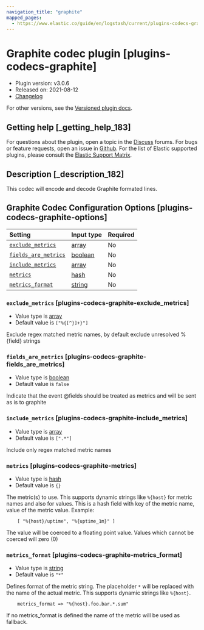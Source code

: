 ```yaml
---
navigation_title: "graphite"
mapped_pages:
  - https://www.elastic.co/guide/en/logstash/current/plugins-codecs-graphite.html
---
```


# Graphite codec plugin [plugins-codecs-graphite]

* Plugin version: v3.0.6
* Released on: 2021-08-12
* [Changelog](https://github.com/logstash-plugins/logstash-codec-graphite/blob/v3.0.6/CHANGELOG.md)

For other versions, see the [Versioned plugin docs](https://www.elastic.co/guide/en/logstash-versioned-plugins/current/codec-graphite-index.html).

## Getting help [_getting_help_183]

For questions about the plugin, open a topic in the [Discuss](http://discuss.elastic.co) forums. For bugs or feature requests, open an issue in [Github](https://github.com/logstash-plugins/logstash-codec-graphite). For the list of Elastic supported plugins, please consult the [Elastic Support Matrix](https://www.elastic.co/support/matrix#logstash_plugins).

## Description [_description_182]

This codec will encode and decode Graphite formated lines.

## Graphite Codec Configuration Options [plugins-codecs-graphite-options]

| Setting | Input type | Required |
| :- | :- | :- |
| [`exclude_metrics`](plugins-codecs-graphite.md#plugins-codecs-graphite-exclude_metrics) | [array](value-types.md#array) | No |
| [`fields_are_metrics`](plugins-codecs-graphite.md#plugins-codecs-graphite-fields_are_metrics) | [boolean](value-types.md#boolean) | No |
| [`include_metrics`](plugins-codecs-graphite.md#plugins-codecs-graphite-include_metrics) | [array](value-types.md#array) | No |
| [`metrics`](plugins-codecs-graphite.md#plugins-codecs-graphite-metrics) | [hash](value-types.md#hash) | No |
| [`metrics_format`](plugins-codecs-graphite.md#plugins-codecs-graphite-metrics_format) | [string](value-types.md#string) | No |

### `exclude_metrics` [plugins-codecs-graphite-exclude_metrics]

* Value type is [array](value-types.md#array)
* Default value is `["%{[^}]+}"]`

Exclude regex matched metric names, by default exclude unresolved %{field} strings

### `fields_are_metrics` [plugins-codecs-graphite-fields_are_metrics]

* Value type is [boolean](value-types.md#boolean)
* Default value is `false`

Indicate that the event @fields should be treated as metrics and will be sent as is to graphite

### `include_metrics` [plugins-codecs-graphite-include_metrics]

* Value type is [array](value-types.md#array)
* Default value is `[".*"]`

Include only regex matched metric names

### `metrics` [plugins-codecs-graphite-metrics]

* Value type is [hash](value-types.md#hash)
* Default value is `{}`

The metric(s) to use. This supports dynamic strings like `%{host}` for metric names and also for values. This is a hash field with key of the metric name, value of the metric value. Example:

```
    [ "%{host}/uptime", "%{uptime_1m}" ]
```

The value will be coerced to a floating point value. Values which cannot be coerced will zero (0)

### `metrics_format` [plugins-codecs-graphite-metrics_format]

* Value type is [string](value-types.md#string)
* Default value is `"*"`

Defines format of the metric string. The placeholder `*` will be replaced with the name of the actual metric. This supports dynamic strings like `%{host}`.

```
    metrics_format => "%{host}.foo.bar.*.sum"
```

If no metrics\_format is defined the name of the metric will be used as fallback.

